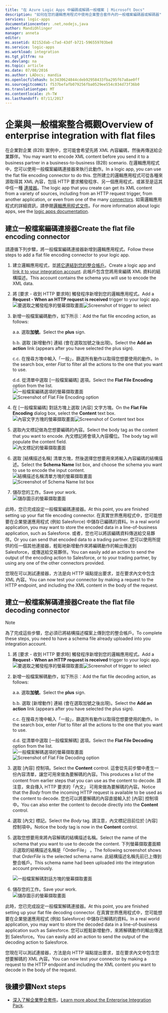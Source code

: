 ```yaml
---
title: "在 Azure Logic Apps 中編碼或解碼一般檔案 | Microsoft Docs"
description: "如何在您的邏輯應用程式中使用企業整合套件內的一般檔案編碼器或解碼器"
services: logic-apps
documentationcenter: .net,nodejs,java
author: MandiOhlinger
manager: anneta
editor: 
ms.assetid: 82152dab-c7ad-43df-b721-596559703be8
ms.service: logic-apps
ms.workload: integration
ms.tgt_pltfrm: na
ms.devlang: na
ms.topic: article
ms.date: 07/08/2016
ms.author: LADocs; mandia
ms.openlocfilehash: bc3430624844cdeb92958433fba295f67a8ae0ff
ms.sourcegitcommit: f537befafb079256fba0529ee554c034d73f36b0
ms.translationtype: MT
ms.contentlocale: zh-TW
ms.lasthandoff: 07/11/2017
---
```

# <a name="overview-of-enterprise-integration-with-flat-files"></a><span data-ttu-id="d14d5-103">企業與一般檔案整合概觀</span><span class="sxs-lookup"><span data-stu-id="d14d5-103">Overview of enterprise integration with flat files</span></span>

<span data-ttu-id="d14d5-104">在企業對企業 (B2B) 案例中，您可能會希望先將 XML 內容編碼，然後再傳送給企業夥伴。</span><span class="sxs-lookup"><span data-stu-id="d14d5-104">You may want to encode XML content before you send it to a business partner in a business-to-business (B2B) scenario.</span></span> <span data-ttu-id="d14d5-105">在邏輯應用程式中，您可以使用一般檔案編碼連接器來執行此動作。</span><span class="sxs-lookup"><span data-stu-id="d14d5-105">In a logic app, you can use the flat file encoding connector to do this.</span></span> <span data-ttu-id="d14d5-106">您所建立的邏輯應用程式可從各種來源取得其 XML 內容，包括 HTTP 要求觸發程序、另一個應用程式，或甚至是這其中任一種 [連接器](../connectors/apis-list.md)。</span><span class="sxs-lookup"><span data-stu-id="d14d5-106">The logic app that you create can get its XML content from a variety of sources, including from an HTTP request trigger, from another application, or even from one of the many [connectors](../connectors/apis-list.md).</span></span> <span data-ttu-id="d14d5-107">如需邏輯應用程式的詳細資訊，請參閱[邏輯應用程式文件](logic-apps-what-are-logic-apps.md "深入了解 Logic Apps")。</span><span class="sxs-lookup"><span data-stu-id="d14d5-107">For more information about logic apps, see the [logic apps documentation](logic-apps-what-are-logic-apps.md "Learn more about Logic apps").</span></span>  

## <a name="create-the-flat-file-encoding-connector"></a><span data-ttu-id="d14d5-108">建立一般檔案編碼連接器</span><span class="sxs-lookup"><span data-stu-id="d14d5-108">Create the flat file encoding connector</span></span>
<span data-ttu-id="d14d5-109">請遵循下列步驟，將一般檔案編碼連接器新增到邏輯應用程式。</span><span class="sxs-lookup"><span data-stu-id="d14d5-109">Follow these steps to add a flat file encoding connector to your logic app.</span></span>

1. <span data-ttu-id="d14d5-110">建立邏輯應用程式，並[將它連結到您的整合帳戶](logic-apps-enterprise-integration-accounts.md "了解如何將整合帳戶連結到邏輯應用程式")。</span><span class="sxs-lookup"><span data-stu-id="d14d5-110">Create a logic app and [link it to your integration account](logic-apps-enterprise-integration-accounts.md "Learn to link an integration account to a Logic app").</span></span> <span data-ttu-id="d14d5-111">此帳戶包含您將用來編碼 XML 資料的結構描述。</span><span class="sxs-lookup"><span data-stu-id="d14d5-111">This account contains the schema you will use to encode the XML data.</span></span>  
2. <span data-ttu-id="d14d5-112">將 [要求 - 收到 HTTP 要求時]  觸發程序新增到您的邏輯應用程式。</span><span class="sxs-lookup"><span data-stu-id="d14d5-112">Add a **Request - When an HTTP request is received** trigger to your logic app.</span></span>  
   <span data-ttu-id="d14d5-113">![要選取之觸發程序的螢幕擷取畫面](./media/logic-apps-enterprise-integration-b2b/flatfile-1.png)</span><span class="sxs-lookup"><span data-stu-id="d14d5-113">![Screenshot of trigger to select](./media/logic-apps-enterprise-integration-b2b/flatfile-1.png)</span></span>    
3. <span data-ttu-id="d14d5-114">新增一般檔案編碼動作，如下所示︰</span><span class="sxs-lookup"><span data-stu-id="d14d5-114">Add the flat file encoding action, as follows:</span></span>
   
    <span data-ttu-id="d14d5-115">a.</span><span class="sxs-lookup"><span data-stu-id="d14d5-115">a.</span></span> <span data-ttu-id="d14d5-116">選取**加號**。</span><span class="sxs-lookup"><span data-stu-id="d14d5-116">Select the **plus** sign.</span></span>
   
    <span data-ttu-id="d14d5-117">b.</span><span class="sxs-lookup"><span data-stu-id="d14d5-117">b.</span></span> <span data-ttu-id="d14d5-118">選取 [新增動作] 連結 (會在選取加號之後出現)。</span><span class="sxs-lookup"><span data-stu-id="d14d5-118">Select the **Add an action** link (appears after you have selected the plus sign).</span></span>
   
    <span data-ttu-id="d14d5-119">c.</span><span class="sxs-lookup"><span data-stu-id="d14d5-119">c.</span></span> <span data-ttu-id="d14d5-120">在搜尋方塊中輸入「一般」，篩選所有動作以取得您想要使用的動作。</span><span class="sxs-lookup"><span data-stu-id="d14d5-120">In the search box, enter *Flat* to filter all the actions to the one that you want to use.</span></span>
   
    <span data-ttu-id="d14d5-121">d.</span><span class="sxs-lookup"><span data-stu-id="d14d5-121">d.</span></span> <span data-ttu-id="d14d5-122">從清單中選取 [一般檔案編碼] 選項。</span><span class="sxs-lookup"><span data-stu-id="d14d5-122">Select the **Flat File Encoding** option from the list.</span></span>   
   <span data-ttu-id="d14d5-123">![一般檔案編碼選項的螢幕擷取畫面](media/logic-apps-enterprise-integration-flatfile/flatfile-2.png)</span><span class="sxs-lookup"><span data-stu-id="d14d5-123">![Screenshot of Flat File Encoding option](media/logic-apps-enterprise-integration-flatfile/flatfile-2.png)</span></span>   
4. <span data-ttu-id="d14d5-124">在 [一般檔案編碼] 對話方塊上選取 [內容] 文字方塊。</span><span class="sxs-lookup"><span data-stu-id="d14d5-124">On the **Flat File Encoding** dialog box, select the **Content** text box.</span></span>  
   <span data-ttu-id="d14d5-125">![內容文字方塊的螢幕擷取畫面](media/logic-apps-enterprise-integration-flatfile/flatfile-3.png)</span><span class="sxs-lookup"><span data-stu-id="d14d5-125">![Screenshot of Content text box](media/logic-apps-enterprise-integration-flatfile/flatfile-3.png)</span></span>  
5. <span data-ttu-id="d14d5-126">選取內文標記做為您想要編碼的內容。</span><span class="sxs-lookup"><span data-stu-id="d14d5-126">Select the body tag as the content that you want to encode.</span></span> <span data-ttu-id="d14d5-127">內文標記將會填入內容欄位。</span><span class="sxs-lookup"><span data-stu-id="d14d5-127">The body tag will populate the content field.</span></span>     
   ![內文標記的螢幕擷取畫面](media/logic-apps-enterprise-integration-flatfile/flatfile-4.png)  
6. <span data-ttu-id="d14d5-129">選取 [結構描述名稱]  清單方塊，然後選擇您想要用來將輸入內容編碼的結構描述。</span><span class="sxs-lookup"><span data-stu-id="d14d5-129">Select the **Schema Name** list box, and choose the schema you want to use to encode the input content.</span></span>    
   <span data-ttu-id="d14d5-130">![結構描述名稱清單方塊的螢幕擷取畫面](media/logic-apps-enterprise-integration-flatfile/flatfile-5.png)</span><span class="sxs-lookup"><span data-stu-id="d14d5-130">![Screenshot of Schema Name list box](media/logic-apps-enterprise-integration-flatfile/flatfile-5.png)</span></span>  
7. <span data-ttu-id="d14d5-131">儲存您的工作。</span><span class="sxs-lookup"><span data-stu-id="d14d5-131">Save your work.</span></span>   
   ![儲存圖示的螢幕擷取畫面](media/logic-apps-enterprise-integration-flatfile/flatfile-6.png)  

<span data-ttu-id="d14d5-133">此時，您已完成設定一般檔案編碼連接器。</span><span class="sxs-lookup"><span data-stu-id="d14d5-133">At this point, you are finished setting up your flat file encoding connector.</span></span> <span data-ttu-id="d14d5-134">在真實世界應用程式中，您可能想要在企業營運應用程式 (例如 Salesforce) 中儲存已編碼的資料。</span><span class="sxs-lookup"><span data-stu-id="d14d5-134">In a real world application, you may want to store the encoded data in a line-of-business application, such as Salesforce.</span></span> <span data-ttu-id="d14d5-135">或者，您也可以將該編碼資料傳送給交易夥伴。</span><span class="sxs-lookup"><span data-stu-id="d14d5-135">Or you can send that encoded data to a trading partner.</span></span> <span data-ttu-id="d14d5-136">您可以使用所提供的任一個其他連接器，輕鬆地新增動作來將編碼動作的輸出傳送到 Salesforce，或傳送給交易夥伴。</span><span class="sxs-lookup"><span data-stu-id="d14d5-136">You can easily add an action to send the output of the encoding action to Salesforce, or to your trading partner, by using any one of the other connectors provided.</span></span>

<span data-ttu-id="d14d5-137">您現在可以測試連接器，方法是向 HTTP 端點提出要求，並在要求內文中包含 XML 內容。</span><span class="sxs-lookup"><span data-stu-id="d14d5-137">You can now test your connector by making a request to the HTTP endpoint, and including the XML content in the body of the request.</span></span>  

## <a name="create-the-flat-file-decoding-connector"></a><span data-ttu-id="d14d5-138">建立一般檔案解碼連接器</span><span class="sxs-lookup"><span data-stu-id="d14d5-138">Create the flat file decoding connector</span></span>

> [!NOTE]
> <span data-ttu-id="d14d5-139">為了完成這些步驟，您必須已將結構描述檔案上傳到您的整合帳戶。</span><span class="sxs-lookup"><span data-stu-id="d14d5-139">To complete these steps, you need to have a schema file already uploaded into you integration account.</span></span>

1. <span data-ttu-id="d14d5-140">將 [要求 - 收到 HTTP 要求時]  觸發程序新增到您的邏輯應用程式。</span><span class="sxs-lookup"><span data-stu-id="d14d5-140">Add a **Request - When an HTTP request is received** trigger to your logic app.</span></span>  
   <span data-ttu-id="d14d5-141">![要選取之觸發程序的螢幕擷取畫面](./media/logic-apps-enterprise-integration-b2b/flatfile-1.png)</span><span class="sxs-lookup"><span data-stu-id="d14d5-141">![Screenshot of trigger to select](./media/logic-apps-enterprise-integration-b2b/flatfile-1.png)</span></span>    
2. <span data-ttu-id="d14d5-142">新增一般檔案解碼動作，如下所示︰</span><span class="sxs-lookup"><span data-stu-id="d14d5-142">Add the flat file decoding action, as follows:</span></span>
   
    <span data-ttu-id="d14d5-143">a.</span><span class="sxs-lookup"><span data-stu-id="d14d5-143">a.</span></span> <span data-ttu-id="d14d5-144">選取**加號**。</span><span class="sxs-lookup"><span data-stu-id="d14d5-144">Select the **plus** sign.</span></span>
   
    <span data-ttu-id="d14d5-145">b.</span><span class="sxs-lookup"><span data-stu-id="d14d5-145">b.</span></span> <span data-ttu-id="d14d5-146">選取 [新增動作] 連結 (會在選取加號之後出現)。</span><span class="sxs-lookup"><span data-stu-id="d14d5-146">Select the **Add an action** link (appears after you have selected the plus sign).</span></span>
   
    <span data-ttu-id="d14d5-147">c.</span><span class="sxs-lookup"><span data-stu-id="d14d5-147">c.</span></span> <span data-ttu-id="d14d5-148">在搜尋方塊中輸入「一般」，篩選所有動作以取得您想要使用的動作。</span><span class="sxs-lookup"><span data-stu-id="d14d5-148">In the search box, enter *Flat* to filter all the actions to the one that you want to use.</span></span>
   
    <span data-ttu-id="d14d5-149">d.</span><span class="sxs-lookup"><span data-stu-id="d14d5-149">d.</span></span> <span data-ttu-id="d14d5-150">從清單中選取 [一般檔案解碼] 選項。</span><span class="sxs-lookup"><span data-stu-id="d14d5-150">Select the **Flat File Decoding** option from the list.</span></span>   
   <span data-ttu-id="d14d5-151">![一般檔案解碼選項的螢幕擷取畫面](media/logic-apps-enterprise-integration-flatfile/flatfile-2.png)</span><span class="sxs-lookup"><span data-stu-id="d14d5-151">![Screenshot of Flat File Decoding option](media/logic-apps-enterprise-integration-flatfile/flatfile-2.png)</span></span>   
3. <span data-ttu-id="d14d5-152">選取 [內容]  控制項。</span><span class="sxs-lookup"><span data-stu-id="d14d5-152">Select the **Content** control.</span></span> <span data-ttu-id="d14d5-153">這會從先前步驟中產生一份內容清單，讓您可用來做為要解碼的內容。</span><span class="sxs-lookup"><span data-stu-id="d14d5-153">This produces a list of the content from earlier steps that you can use as the content to decode.</span></span> <span data-ttu-id="d14d5-154">請注意，來自傳入 HTTP 要求的「內文」  可用來做為要解碼的內容。</span><span class="sxs-lookup"><span data-stu-id="d14d5-154">Notice that the *Body* from the incoming HTTP request is available to be used as the content to decode.</span></span> <span data-ttu-id="d14d5-155">您也可以將要解碼的內容直接輸入於 [內容]  控制項中。</span><span class="sxs-lookup"><span data-stu-id="d14d5-155">You can also enter the content to decode directly into the **Content** control.</span></span>     
4. <span data-ttu-id="d14d5-156">選取 [內文]  標記。</span><span class="sxs-lookup"><span data-stu-id="d14d5-156">Select the *Body* tag.</span></span> <span data-ttu-id="d14d5-157">請注意，內文標記目前位於 [內容]  控制項中。</span><span class="sxs-lookup"><span data-stu-id="d14d5-157">Notice the body tag is now in the **Content** control.</span></span>
5. <span data-ttu-id="d14d5-158">選取您想要用來將內容解碼的結構描述名稱。</span><span class="sxs-lookup"><span data-stu-id="d14d5-158">Select the name of the schema that you want to use to decode the content.</span></span> <span data-ttu-id="d14d5-159">下列螢幕擷取畫面顯示選取的結構描述名稱是「OrderFile」  。</span><span class="sxs-lookup"><span data-stu-id="d14d5-159">The following screenshot shows that *OrderFile* is the selected schema name.</span></span> <span data-ttu-id="d14d5-160">此結構描述名稱先前已上傳到整合帳戶。</span><span class="sxs-lookup"><span data-stu-id="d14d5-160">This schema name had been uploaded into the integration account previously.</span></span>
   
   ![一般檔案解碼對話方塊的螢幕擷取畫面](media/logic-apps-enterprise-integration-flatfile/flatfile-decode-1.png)    
6. <span data-ttu-id="d14d5-162">儲存您的工作。</span><span class="sxs-lookup"><span data-stu-id="d14d5-162">Save your work.</span></span>  
   ![儲存圖示的螢幕擷取畫面](media/logic-apps-enterprise-integration-flatfile/flatfile-6.png)    

<span data-ttu-id="d14d5-164">此時，您已完成設定一般檔案解碼連接器。</span><span class="sxs-lookup"><span data-stu-id="d14d5-164">At this point, you are finished setting up your flat file decoding connector.</span></span> <span data-ttu-id="d14d5-165">在真實世界應用程式中，您可能想要在企業營運應用程式 (例如 Salesforce) 中儲存已解碼的資料。</span><span class="sxs-lookup"><span data-stu-id="d14d5-165">In a real world application, you may want to store the decoded data in a line-of-business application such as Salesforce.</span></span> <span data-ttu-id="d14d5-166">您可以輕鬆新增動作，來將解碼動作的輸出傳送到 Salesforce。</span><span class="sxs-lookup"><span data-stu-id="d14d5-166">You can easily add an action to send the output of the decoding action to Salesforce.</span></span>

<span data-ttu-id="d14d5-167">您現在可以測試連接器，方法是向 HTTP 端點提出要求，並在要求內文中包含您想要解碼的 XML 內容。</span><span class="sxs-lookup"><span data-stu-id="d14d5-167">You can now test your connector by making a request to the HTTP endpoint and including the XML content you want to decode in the body of the request.</span></span>  

## <a name="next-steps"></a><span data-ttu-id="d14d5-168">後續步驟</span><span class="sxs-lookup"><span data-stu-id="d14d5-168">Next steps</span></span>
* <span data-ttu-id="d14d5-169">[深入了解企業整合套件](logic-apps-enterprise-integration-overview.md "了解企業整合套件")。</span><span class="sxs-lookup"><span data-stu-id="d14d5-169">[Learn more about the Enterprise Integration Pack](logic-apps-enterprise-integration-overview.md "Learn about Enterprise Integration Pack").</span></span>  

